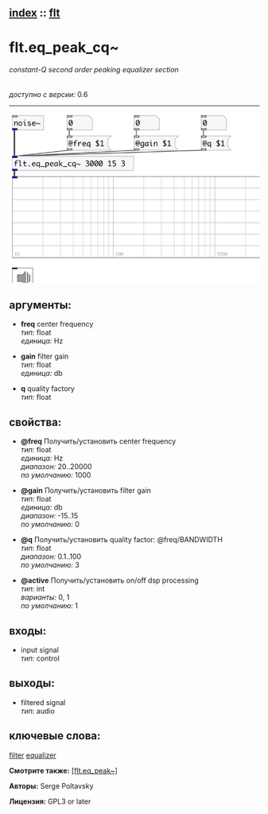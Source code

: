 [index](index.html) :: [flt](category_flt.html)
---

# flt.eq_peak_cq~

###### constant-Q second order peaking equalizer section

*доступно с версии:* 0.6

---




[![example](../examples/img/flt.eq_peak_cq~.jpg)](../examples/pd/flt.eq_peak_cq~.pd)



## аргументы:

* **freq**
center frequency<br>
_тип:_ float<br>
_единица:_ Hz<br>

* **gain**
filter gain<br>
_тип:_ float<br>
_единица:_ db<br>

* **q**
quality factory<br>
_тип:_ float<br>





## свойства:

* **@freq** 
Получить/установить center frequency<br>
_тип:_ float<br>
_единица:_ Hz<br>
_диапазон:_ 20..20000<br>
_по умолчанию:_ 1000<br>

* **@gain** 
Получить/установить filter gain<br>
_тип:_ float<br>
_единица:_ db<br>
_диапазон:_ -15..15<br>
_по умолчанию:_ 0<br>

* **@q** 
Получить/установить quality factor: @freq/BANDWIDTH<br>
_тип:_ float<br>
_диапазон:_ 0.1..100<br>
_по умолчанию:_ 3<br>

* **@active** 
Получить/установить on/off dsp processing<br>
_тип:_ int<br>
_варианты:_ 0, 1<br>
_по умолчанию:_ 1<br>



## входы:

* input signal<br>
_тип:_ control



## выходы:

* filtered signal<br>
_тип:_ audio



## ключевые слова:

[filter](keywords/filter.html)
[equalizer](keywords/equalizer.html)



**Смотрите также:**
[\[flt.eq_peak~\]](flt.eq_peak~.html)




**Авторы:** Serge Poltavsky




**Лицензия:** GPL3 or later





